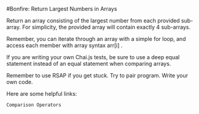 #Bonfire: Return Largest Numbers in Arrays

Return an array consisting of the largest number from each provided sub-array. For simplicity, the provided array will contain exactly 4 sub-arrays.

Remember, you can iterate through an array with a simple for loop, and access each member with array syntax arr[i] .

If you are writing your own Chai.js tests, be sure to use a deep equal statement instead of an equal statement when comparing arrays.

Remember to use RSAP if you get stuck. Try to pair program. Write your own code.

Here are some helpful links:

    Comparison Operators